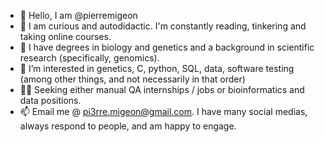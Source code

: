 - 👋 Hello, I am @pierremigeon
- 🌱 I am curious and autodidactic. I'm constantly reading, tinkering and taking online courses.
- 🔬 I have degrees in biology and genetics and a background in scientific research (specifically, genomics).
- 👀 I’m interested in genetics, C, python, SQL, data, software testing (among other things, and not necessarily in that order)
- 👨‍💻 Seeking either manual QA internships / jobs or bioinformatics and data positions.
- 📫 Email me @ pi3rre.migeon@gmail.com. I have many social medias, always respond to people, and am happy to engage.

<!---
pierremigeon/pierremigeon is a ✨ special ✨ repository because its `README.md` (this file) appears on your GitHub profile.
You can click the Preview link to take a look at your changes.
--->
